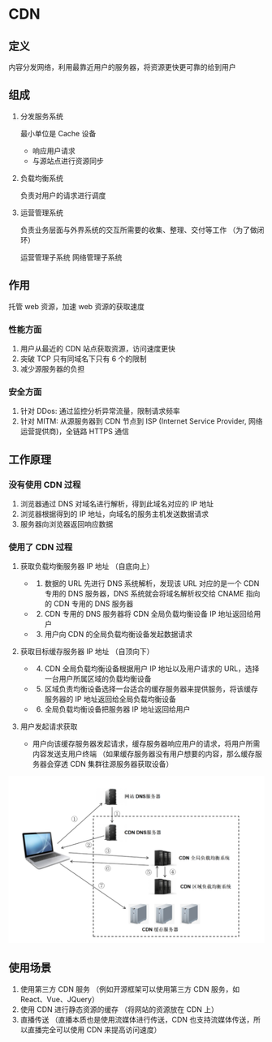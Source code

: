 # CDN

## 定义

内容分发网络，利用最靠近用户的服务器，将资源更快更可靠的给到用户

## 组成
1. 分发服务系统
   
   最小单位是 Cache 设备
      - 响应用户请求
      - 与源站点进行资源同步
   
2. 负载均衡系统
   
   负责对用户的请求进行调度
   
3. 运营管理系统
   
   负责业务层面与外界系统的交互所需要的收集、整理、交付等工作 （为了做闭环）

   运营管理子系统
   网络管理子系统

## 作用

托管 web 资源，加速 web 资源的获取速度

### 性能方面
1. 用户从最近的 CDN 站点获取资源，访问速度更快
2. 突破 TCP 只有同域名下只有 6 个的限制
3. 减少源服务器的负担

### 安全方面
1. 针对 DDos: 通过监控分析异常流量，限制请求频率
2. 针对 MITM: 从源服务器到 CDN 节点到 ISP (Internet Service Provider, 网络运营提供商)，全链路 HTTPS 通信

## 工作原理

### 没有使用 CDN 过程
1. 浏览器通过 DNS 对域名进行解析，得到此域名对应的 IP 地址
2. 浏览器根据得到的 IP 地址，向域名的服务主机发送数据请求
3. 服务器向浏览器返回响应数据

### 使用了 CDN 过程 
1. 获取负载均衡服务器 IP 地址 （自底向上）
   - 1. 数据的 URL 先进行 DNS 系统解析，发现该 URL 对应的是一个 CDN 专用的 DNS 服务器，DNS 系统就会将域名解析权交给 CNAME 指向的 CDN 专用的 DNS 服务器
   - 2. CDN 专用的 DNS 服务器将 CDN 全局负载均衡设备 IP 地址返回给用户
   - 3. 用户向 CDN 的全局负载均衡设备发起数据请求
  
2. 获取目标缓存服务器 IP 地址 （自顶向下）
   
   - 4. CDN 全局负载均衡设备根据用户 IP 地址以及用户请求的 URL，选择一台用户所属区域的负载均衡设备
   - 5. 区域负责均衡设备选择一台适合的缓存服务器来提供服务，将该缓存服务器的 IP 地址返回给全局负载均衡设备
   - 6. 全局负载均衡设备把服务器 IP 地址返回给用户
  
3. 用户发起请求获取
   - 用户向该缓存服务器发起请求，缓存服务器响应用户的请求，将用户所需内容发送支用户终端 （如果缓存服务器没有用户想要的内容，那么缓存服务器会穿透 CDN 集群往源服务器获取设备）

![流程](./../../public/assets/网络/13.jpg)


## 使用场景
1. 使用第三方 CDN 服务 （例如开源框架可以使用第三方 CDN 服务，如 React、Vue、JQuery）
2. 使用 CDN 进行静态资源的缓存 （将网站的资源放在 CDN 上）
3. 直播传送 （直播本质也是使用流媒体进行传送，CDN 也支持流媒体传送，所以直播完全可以使用 CDN 来提高访问速度）